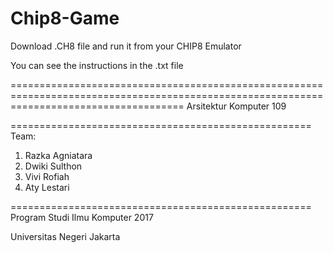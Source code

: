 # Chip8-Game

Download .CH8 file and run it from your CHIP8 Emulator

You can see the instructions in the .txt file

==========================================================================================================================================
Arsitektur Komputer 109

====================================================
Team:
1. Razka Agniatara
2. Dwiki Sulthon
3. Vivi Rofiah
4. Aty Lestari

====================================================
Program Studi Ilmu Komputer 2017

Universitas Negeri Jakarta
